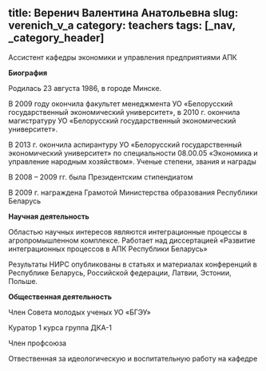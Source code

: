 title: Веренич Валентина Анатольевна
slug: verenich_v_a
category: teachers
tags: [_nav, _category_header]
---

Ассистент кафедры экономики и управления предприятиями АПК

__Биография__

Родилась 23 августа 1986, в городе Минске.

В 2009 году окончила факультет менеджмента УО «Белорусский государственный экономический университет», в 2010 г. окончила магистратуру УО «Белорусский государственный экономический университет».

В 2013 г. окончила аспирантуру УО «Белорусский государственный экономический университет» по специальности 08.00.05 «Экономика и управление народным хозяйством».
Ученые степени, звания и награды

В 2008 – 2009 гг. была Президентским стипендиатом

В 2009 г. награждена Грамотой Министерства образования Республики Беларусь

__Научная деятельность__

Областью научных интересов являются интеграционные процессы в агропромышленном комплексе. Работает над диссертацией «Развитие интеграционных процессов в АПК Республики Беларусь»

Результаты НИРС опубликованы в статьях и материалах конференций в Республике Беларусь, Российской федерации, Латвии, Эстонии, Польше.

__Общественная деятельность__

Член Совета молодых ученых УО «БГЭУ»

Куратор 1 курса группа ДКА-1

Член профсоюза

Отвественная за идеологическую и воспитательную работу на кафедре
